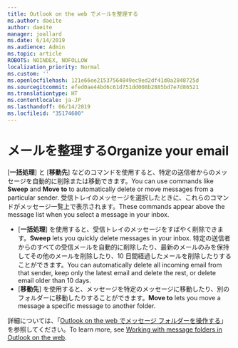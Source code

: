 ```yaml
---
title: Outlook on the web でメールを整理する
ms.author: daeite
author: daeite
manager: joallard
ms.date: 6/14/2019
ms.audience: Admin
ms.topic: article
ROBOTS: NOINDEX, NOFOLLOW
localization_priority: Normal
ms.custom: ''
ms.openlocfilehash: 121e66ee21537564849ec9ed2df41d0a2848725d
ms.sourcegitcommit: efed0ae44bd6c61d751dd008b2885bd7e7d86521
ms.translationtype: HT
ms.contentlocale: ja-JP
ms.lasthandoff: 06/14/2019
ms.locfileid: "35174600"
---
```

# <a name="organize-your-email"></a><span data-ttu-id="720be-102">メールを整理する</span><span class="sxs-lookup"><span data-stu-id="720be-102">Organize your email</span></span>

<span data-ttu-id="720be-103">[**一括処理**] と [**移動先**] などのコマンドを使用すると、特定の送信者からのメッセージを自動的に削除または移動できます。</span><span class="sxs-lookup"><span data-stu-id="720be-103">You can use commands like **Sweep** and **Move to** to automatically delete or move messages from a particular sender.</span></span> <span data-ttu-id="720be-104">受信トレイのメッセージを選択したときに、これらのコマンドがメッセージ一覧上で表示されます。</span><span class="sxs-lookup"><span data-stu-id="720be-104">These commands appear above the message list when you select a message in your inbox.</span></span>

- <span data-ttu-id="720be-105">[**一括処理**] を使用すると、受信トレイのメッセージをすばやく削除できます。</span><span class="sxs-lookup"><span data-stu-id="720be-105">**Sweep** lets you quickly delete messages in your inbox.</span></span> <span data-ttu-id="720be-106">特定の送信者からのすべての受信メールを自動的に削除したり、最新のメールのみを保持してその他のメールを削除したり、10 日間経過したメールを削除したりすることができます。</span><span class="sxs-lookup"><span data-stu-id="720be-106">You can automatically delete all incoming email from that sender, keep only the latest email and delete the rest, or delete email older than 10 days.</span></span>
- <span data-ttu-id="720be-107">[**移動先**] を使用すると、メッセージを特定のメッセージに移動したり、別のフォルダーに移動したりすることができます。</span><span class="sxs-lookup"><span data-stu-id="720be-107">**Move to** lets you move a message a specific message to another folder.</span></span>

<span data-ttu-id="720be-108">詳細については、「[Outlook on the web でメッセージ フォルダーを操作する](https://support.office.com/article/ae0f10d6-54e7-4f29-acd3-78cdc3fdcb9f)」を参照してください。</span><span class="sxs-lookup"><span data-stu-id="720be-108">To learn more, see [Working with message folders in Outlook on the web](https://support.office.com/article/ae0f10d6-54e7-4f29-acd3-78cdc3fdcb9f).</span></span>